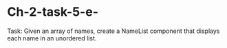 # Ch-2-task-5-e-
Task: Given an array of names, create a NameList component that displays each name in an unordered list.
